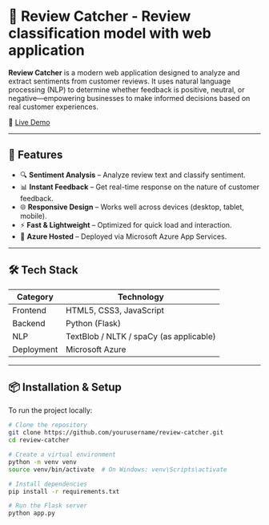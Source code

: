 #  📝 Review Catcher - Review classification model with web application

**Review Catcher** is a modern web application designed to analyze and extract sentiments from customer reviews. It uses natural language processing (NLP) to determine whether feedback is positive, neutral, or negative—empowering businesses to make informed decisions based on real customer experiences.

🔗 [Live Demo](https://review-catcher-fea3fxhsaef5dqa8.canadacentral-01.azurewebsites.net/)

---

## 🚀 Features

- 🔍 **Sentiment Analysis** – Analyze review text and classify sentiment.
- 📊 **Instant Feedback** – Get real-time response on the nature of customer feedback.
- 🌐 **Responsive Design** – Works well across devices (desktop, tablet, mobile).
- ⚡ **Fast & Lightweight** – Optimized for quick load and interaction.
- 📁 **Azure Hosted** – Deployed via Microsoft Azure App Services.

---

## 🛠️ Tech Stack

| Category       | Technology         |
|----------------|--------------------|
| Frontend       | HTML5, CSS3, JavaScript |
| Backend        | Python (Flask)     |
| NLP            | TextBlob / NLTK / spaCy (as applicable) |
| Deployment     | Microsoft Azure    |

---

## 📦 Installation & Setup

To run the project locally:

```bash
# Clone the repository
git clone https://github.com/yourusername/review-catcher.git
cd review-catcher

# Create a virtual environment
python -m venv venv
source venv/bin/activate  # On Windows: venv\Scripts\activate

# Install dependencies
pip install -r requirements.txt

# Run the Flask server
python app.py

